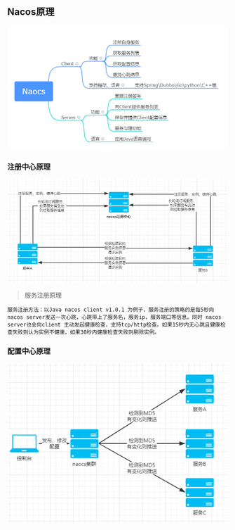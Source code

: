 ## Nacos原理
![Alt text](../nacos/nacos原理.png)

### 注册中心原理
![Alt text](../nacos/注册中心原理.png)
> 服务注册原理

    服务注册方法：以Java nacos client v1.0.1 为例子，服务注册的策略的是每5秒向nacos server发送一次心跳，心跳带上了服务名，服务ip，服务端口等信息。同时 nacos server也会向client 主动发起健康检查，支持tcp/http检查。如果15秒内无心跳且健康检查失败则认为实例不健康，如果30秒内健康检查失败则剔除实例。
### 配置中心原理
![Alt text](../nacos/配置中心原理.png)
